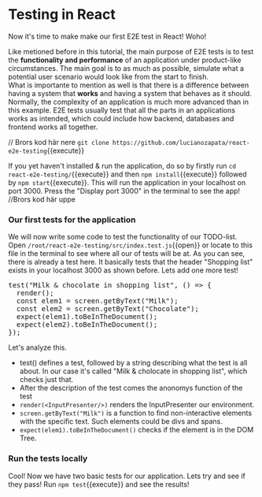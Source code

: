 # Testing in React

Now it's time to make make our first E2E test in React! Woho!

Like metioned before in this tutorial, the main purpose of E2E tests is to test the **functionality and performance** of an application under product-like circumstances. The main goal is to as much as possible, simulate what a potential user scenario would look like from the start to finish.  
What is importante to mention as well is that there is a difference between having a system that **works** and having a system that behaves as it should.
Normally, the complexity of an application is much more advanced than in this example. E2E tests usually test that all the parts in an applications works as intended, which could include how backend, databases and frontend works all together.

// Brors kod här nere
`git clone https://github.com/lucianozapata/react-e2e-testing`{{execute}}

If you yet haven't installed & run the application, do so by firstly run `cd react-e2e-testing/`{{execute}}
and then `npm install`{{execute}} followed by `npm start`{{execute}}.
This will run the application in your localhost on port 3000. Press the "Display port 3000" in the terminal to see the app!
//Brors kod här uppe

### Our first tests for the application

We will now write some code to test the functionality of our TODO-list.
Open `/root/react-e2e-testing/src/index.test.js`{{open}} or locate to this file in the terminal to see where all our of tests will be at.
As you can see, there is already a test here. It basically tests that the header "Shopping list" exists in your localhost 3000 as shown before. Lets add one more test!

<pre class="file" data-filename="/root/react-e2e-testing/src/index.test.js" data-target="append">
test("Milk & chocolate in shopping list", () => {
  render(<InputPresenter />);
  const elem1 = screen.getByText("Milk");
  const elem2 = screen.getByText("Chocolate");
  expect(elem1).toBeInTheDocument();
  expect(elem2).toBeInTheDocument();
});
</pre>

Let's analyze this.

- test() defines a test, followed by a string describing what the test is all about. In our case it's called "Milk & cholocate in shopping list", which checks just that.
- After the description of the test comes the anonomys function of the test
- `render(<InputPresenter/>)` renders the InputPresenter our environment.
- `screen.getByText("Milk")` is a function to find non-interactive elements with the specific text. Such elements could be divs and spans.
- `expect(elem1).toBeInTheDocument()` checks if the element is in the DOM Tree.

### Run the tests locally

Cool! Now we have two basic tests for our application. Lets try and see if they pass!
Run `npm test`{{execute}} and see the results!
